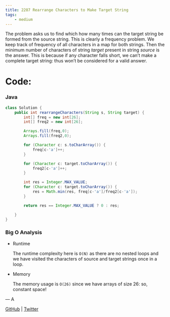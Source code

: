 ```yaml
---
title: 2287 Rearrange Characters to Make Target String
tags:
    - medium
---
```




The problem asks us to find which how many times can the target string be formed from the source string. This is clearly a frequency problem. We keep track of frequency of all characters in a map for both strings. Then the minimum number of characters of string $target$ present in string $source$ is the answer. This is because if any character falls short, we can’t make a complete target string: thus won’t be considered for a valid answer.

# Code:

### Java

```java
class Solution {
    public int rearrangeCharacters(String s, String target) {
        int[] freq = new int[26];
        int[] freq2 = new int[26];

        Arrays.fill(freq,0);
        Arrays.fill(freq2,0);

        for (Character c: s.toCharArray()) {
            freq[c-'a']++;
        }

        for (Character c: target.toCharArray()) {
            freq2[c-'a']++;
        }

        int res = Integer.MAX_VALUE;
        for (Character c: target.toCharArray()) {
            res = Math.min(res, freq[c-'a']/freq2[c-'a']);
        }

        return res == Integer.MAX_VALUE ? 0 : res;

    }
}
```

### Big O Analysis

- Runtime
    
    The runtime complexity here is `O(N)` as there are no nested loops and we have visited the characters of source and target strings once in a loop.
    
- Memory
    
    The memory usage is `O(26)` since we have arrays of size 26: so, constant space!
    

— A

[GitHub](https://github.com/AtharvaKamble) | [Twitter](https://twitter.com/AtharvaKamble07)
